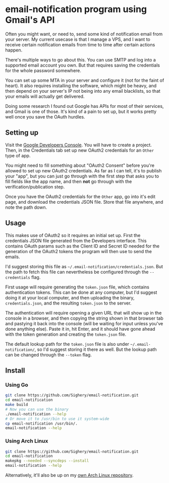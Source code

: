 # email-notification program using Gmail's API

Often you might want, or need to, send some kind of notification email from
your server. My current usecase is that I manage a VPS, and I want to receive
certain notification emails from time to time after certain actions happen.

There's multiple ways to go about this. You can use SMTP and log into a
supported email account you own. But that requires saving the credentials for
the whole password somewhere.

You can set up some MTA in your server and configure it (not for the faint of
heart). It also requires installing the software, which might be heavy, and
then depend on your server's IP not being into any email blacklists, so that
your emails will actually get delivered.

Doing some research I found out Google has APIs for most of their services,
and Gmail is one of those. It's kind of a pain to set up, but it works pretty
well once you save the OAuth hurdles.

## Setting up

Visit the [Google Developers Console][]. You will have to create a project.
Then, in the Credentials tab set up new OAuth2 credentials for an `Other` type
of app.

You might need to fill something about "OAuth2 Consent" before you're allowed
to set up new OAuth2 credentials. As far as I can tell, it's to publish your
"app", but you can just go through with the first step that asks you to fill
fields like the app name, and then **not** go through with the
verification/publication step.

Once you have the OAuth2 credentials for the `Other` app, go into it's edit
page, and download the credentials JSON file. Store that file anywhere, and
note the path down.

## Usage

This makes use of OAuth2 so it requires an initial set up. First the
credentials JSON file generated from the Developers interface. This contains
OAuth params such as the Client ID and Secret ID needed for the generation of
the OAuth2 tokens the program will then use to send the emails.

I'd suggest storing this file as `~/.email-notification/credentials.json`. But
the path to fetch this file can nevertheless be configured through the
`--credentials` flag.

First usage will require generating the `token.json` file, which contains
authentication tokens. This can be done at any computer, but I'd suggest doing
it at your local computer, and then uploading the binary, `credentials.json`,
and the resulting `token.json` to the server.

The authentication will require opening a given URL that will show up in the
console in a browser, and then copying the string shown in that browser tab
and pastying it back into the console (will be waiting for input unless you've
done anything else). Paste it in, hit Enter, and it should have gone ahead
with the token generation and creating the `token.json` file.

The default lookup path for the `token.json` file is also under
`~/.email-notification/`, so I'd suggest storing it there as well. But the
lookup path can be changed through the `--token` flag.

## Install
### Using Go

```bash
git clone https://github.com/Sighery/email-notification.git
cd email-notification
make build
# Now you can use the binary
./email-notification --help
# Or move it to /usr/bin to use it system-wide
cp email-notification /usr/bin/.
email-notification --help
```

### Using Arch Linux

```bash
git clone https://github.com/Sighery/email-notification.git
cd email-notification
makepkg --needed --syncdeps --install
email-notification --help
```

Alternatively, it'll also be up on my [own Arch Linux repository][Arch
Linux repository].

[Google Developers Console]: https://console.developers.google.com/
[Arch Linux repository]: https://archrepo.sighery.com/
